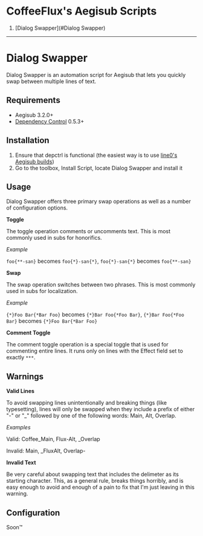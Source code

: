 CoffeeFlux's Aegisub Scripts
=======================

 1. [Dialog Swapper](#Dialog Swapper)

----------------------------------


Dialog Swapper
==========================

Dialog Swapper is an automation script for Aegisub that lets you quickly swap between multiple lines of text.

Requirements
------------
- Aegisub 3.2.0+
- [Dependency Control](https://github.com/TypesettingTools/DependencyControl) 0.5.3+

Installation
------------

1. Ensure that depctrl is functional (the easiest way is to use [line0's Aegisub builds](files.line0.eu/builds/Aegisub/))
2. Go to the toolbox, Install Script, locate Dialog Swapper and install it

Usage
------------

Dialog Swapper offers three primary swap operations as well as a number of configuration options.

**Toggle**

The toggle operation comments or uncomments text. This is most commonly used in subs for honorifics.

*Example*

`foo{**-san}` becomes `foo{*}-san{*}`, 
`foo{*}-san{*}` becomes `foo{**-san}`

**Swap**

The swap operation switches between two phrases. This is most commonly used in subs for localization.

*Example*

`{*}Foo Bar{*Bar Foo}` becomes `{*}Bar Foo{*Foo Bar}`,
`{*}Bar Foo{*Foo Bar}` becomes `{*}Foo Bar{*Bar Foo}`

**Comment Toggle**

The comment toggle operation is a special toggle that is used for commenting entire lines. It runs only on lines with the Effect field set to exactly `***`.

Warnings
------------

**Valid Lines**

To avoid swapping lines unintentionally and breaking things (like typesetting), lines will only be swapped when they include a prefix of either "-" or "_" followed by one of the following words: Main, Alt, Overlap.

*Examples*

Valid: Coffee_Main, Flux-Alt, _Overlap

Invalid: Main, _FluxAlt, Overlap-

**Invalid Text**

Be very careful about swapping text that includes the delimeter as its starting character. 
This, as a general rule, breaks things horribly, and is easy enough to avoid and enough of a pain to fix that I'm just leaving in this warning.

Configuration
------------

Soon™